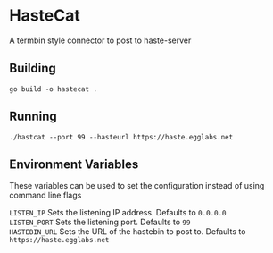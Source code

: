 # HasteCat
A termbin style connector to post to haste-server

## Building
`go build -o hastecat .`

## Running
`./hastcat --port 99 --hasteurl https://haste.egglabs.net`

## Environment Variables
These variables can be used to set the configuration instead of using command line flags

`LISTEN_IP` Sets the listening IP address. Defaults to `0.0.0.0`\
`LISTEN_PORT` Sets the listening port. Defaults to `99`\
`HASTEBIN_URL` Sets the URL of the hastebin to post to. Defaults to `https://haste.egglabs.net`






